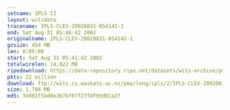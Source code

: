 ```yaml
---
setname: IPLS II
layout: witsdata
tracename: IPLS-CLEV-20020831-054142-1
end: Sat Aug 31 05:46:42 2002
originalname: IPLS-CLEV-20020831-054142-1
gzsize: 454 MB
len: 0:05:00
start: Sat Aug 31 05:41:42 2002
totalwirelen: 14,822 MB
ripedownload: https://data-repository.ripe.net/datasets/wits-archive/pma/long/ipls/2/IPLS-CLEV-20020831-054142-1.gz
pkts: 22 million
download: ftp://wits.cs.waikato.ac.nz/pma/long/ipls/2/IPLS-CLEV-20020831-054142-1.gz
size: 1,704 MB
md5: 34981f5bd8e3b7bf07f27fdf93d01a2f
---
```


